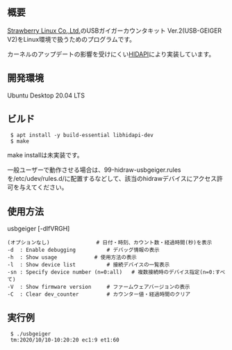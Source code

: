 ## 概要
[Strawberry Linux Co.,Ltd.](http://strawberry-linux.com/)のUSBガイガーカウンタキット Ver.2(USB-GEIGER V2)をLinux環境で扱うためのプログラムです。

カーネルのアップデートの影響を受けにくい[HIDAPI](https://github.com/signal11/hidapi)により実装しています。

## 開発環境
Ubuntu Desktop 20.04 LTS

## ビルド
     $ apt install -y build-essential libhidapi-dev
     $ make

make installは未実装です。

一般ユーザーで動作させる場合は、99-hidraw-usbgeiger.rulesを/etc/udev/rules.d/に配置するなどして、該当のhidrawデバイスにアクセス許可を与えてください。

## 使用方法
usbgeiger [-dlfVRGH]

    (オプションなし)				# 日付・時刻、カウント数・経過時間(秒)を表示
    -d  : Enable debugging			# デバッグ情報の表示
    -h  : Show usage			# 使用方法の表示
    -l  : Show device list			# 接続デバイスの一覧表示
    -sn : Specify device number (n=0:all)	# 複数接続時のデバイス指定(n=0:すべて)
    -V  : Show firmware version		# ファームウェアバージョンの表示
    -C  : Clear dev_counter			# カウンター値・経過時間のクリア

## 実行例
     $ ./usbgeiger
     tm:2020/10/10-10:20:20 ec1:9 et1:60 
